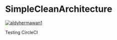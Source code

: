 # SimpleCleanArchitecture


[![aldyhermawan1](https://circleci.com/gh/aldyhermawan1/SimpleCleanArchitecture.svg?style=svg)](https://app.circleci.com/pipelines/github/aldyhermawan1/SimpleCleanArchitecture)


Testing CircleCI
